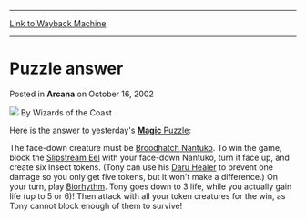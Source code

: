
---
[Link to Wayback Machine](https://web.archive.org/web/20220629183025/https://magic.wizards.com/en/articles/archive/arcana/puzzle-answer-2002-10-16)

[_metadata_:author]:- "Wizards of the Coast"
[_metadata_:description]:- "Here is the answer to yesterday's Magic Puzzle: The face-down creature must be Broodhatch Nantuko. To win the game, block the Slipstream Eel with your face-down Nantuko, turn it face up, and create six Insect tokens. (Tony can use his Daru Healer to prevent one damage so you only get five tokens, but it won't make a difference.) On your turn, play Biorhythm. Tony goes down to"
[_metadata_:generator]:- "Drupal 7 (http://drupal.org)"
[_metadata_:node]:- "604601"
[_metadata_:publish_date]:- "2002-10-16"
[_metadata_:source]:- "div-main-content"
[_metadata_:title]:- "Puzzle answer"
[_metadata_:wayback_capture_timestamp]:- "2022-06-29 18:30:25"
[_metadata_:wayback_raw_url]:- "https://web.archive.org/web/20220629183025id_/https://magic.wizards.com/en/articles/archive/arcana/puzzle-answer-2002-10-16"
[_metadata_:wayback_url]:- "https://magic.wizards.com/en/articles/archive/arcana/puzzle-answer-2002-10-16"
---


Puzzle answer
=============



 Posted in **Arcana**
 on October 16, 2002 






![](https://media.magic.wizards.com/styles/auth_small/public/images/person/wizards_author.jpg)
By Wizards of the Coast











Here is the answer to yesterday's [**Magic** Puzzle](/en/articles/archive/magic-puzzling-2002-10-15):


The face-down creature must be [Broodhatch Nantuko](https://gatherer.wizards.com/Pages/Card/Details.aspx?name=Broodhatch+Nantuko). To win the game, block the [Slipstream Eel](https://gatherer.wizards.com/Pages/Card/Details.aspx?name=Slipstream+Eel) with your face-down Nantuko, turn it face up, and create six Insect tokens. (Tony can use his [Daru Healer](https://gatherer.wizards.com/Pages/Card/Details.aspx?name=Daru+Healer) to prevent one damage so you only get five tokens, but it won't make a difference.) On your turn, play [Biorhythm](https://gatherer.wizards.com/Pages/Card/Details.aspx?name=Biorhythm). Tony goes down to 3 life, while you actually gain life (up to 5 or 6)! Then attack with all your token creatures for the win, as Tony cannot block enough of them to survive!








